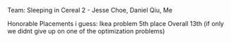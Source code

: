 Team: Sleeping in Cereal 2 - Jesse Choe, Daniel Qiu, Me

Honorable Placements i guess:
Ikea problem 5th place
Overall 13th
(if only we didnt give up on one of the optimization problems)
